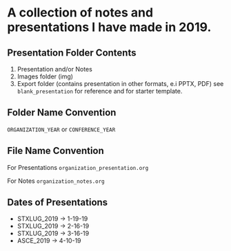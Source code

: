 # A collection of notes and presentations I have made in 2019.

## Presentation Folder Contents

1. Presentation and/or Notes
2. Images folder (img)
3. Export folder (contains presentation in other formats, e.i PPTX, PDF)
see `blank_presentation` for reference and for starter template.

## Folder Name Convention

`ORGANIZATION_YEAR`
or
`CONFERENCE_YEAR`

## File Name Convention

For Presentations
`organization_presentation.org`

For Notes
`organization_notes.org`

## Dates of Presentations
* STXLUG_2019 -> 1-19-19
* STXLUG_2019 -> 2-16-19
* STXLUG_2019 -> 3-16-19
* ASCE_2019 -> 4-10-19
